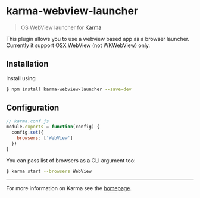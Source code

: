 # karma-webview-launcher

> OS WebView launcher for [Karma](https://github.com/karma-runner/karma)

This plugin allows you to use a webview based app as a browser launcher.
Currently it support OSX WebView (not WKWebView) only.

## Installation

Install using

```bash
$ npm install karma-webview-launcher --save-dev
```

## Configuration

```js
// karma.conf.js
module.exports = function(config) {
  config.set({
    browsers: ['WebView']
  })
}
```

You can pass list of browsers as a CLI argument too:

```bash
$ karma start --browsers WebView
```

----

For more information on Karma see the [homepage].

[homepage]: http://karma-runner.github.com
